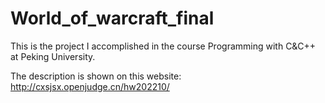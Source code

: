 # World_of_warcraft_final
This is the project I accomplished in the course Programming with C&C++ at Peking University.

The description is shown on this website: http://cxsjsx.openjudge.cn/hw202210/
